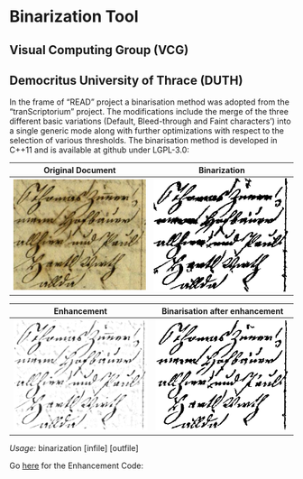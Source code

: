 
# Binarization Tool

## Visual Computing Group (VCG) 
## Democritus University of Thrace (DUTH)

In the frame of “READ” project a binarisation method was adopted from 
the “tranScriptorium” project. The modifications include the merge of the three
different basic variations (Default, Bleed-through and Faint characters’) into a 
single generic mode along with further optimizations with respect to the selection of various thresholds. The binarisation method is developed in C++11 and is available at github under LGPL-3.0:

Original Document | Binarization
-------------------------------|--------------------------
![Original Document](doc1.jpg) | ![Binarization](doc2.png)

Enhancement | Binarisation after enhancement
-------------------------------|--------------------------
![Enhancement](doc3.png) | ![Binarization after enhancement](doc4.png)


*Usage:* binarization [infile] [outfile]


Go [here](https://github.com/Transkribus/VCG-DUTH-Enhancement) for the Enhancement Code:  
